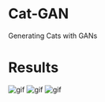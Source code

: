# Cat-GAN
Generating Cats with GANs

# Results
![gif](https://raw.githubusercontent.com/vee-upatising/Cat-GAN/master/result2.gif)
![gif](https://raw.githubusercontent.com/vee-upatising/Cat-GAN/master/result3.gif)
![gif](https://raw.githubusercontent.com/vee-upatising/Cat-GAN/master/result4.gif)

